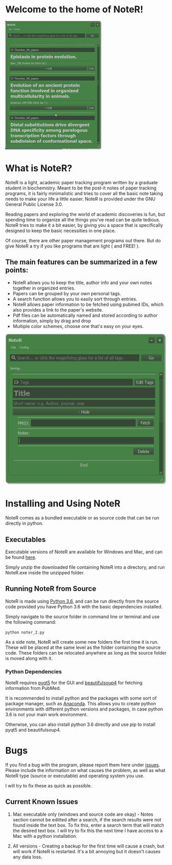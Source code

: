 # Welcome to the home of NoteR!

![image](graphics/noter_demo2.gif)

# What is NoteR?

NoteR is a light, academic paper tracking program written by a graduate student
in biochemistry. Meant to be the post-it notes of paper tracking programs, it
is fairly minimalistic and tries to cover all the basic note taking needs to
make your life a little easier. NoteR is provided under the GNU General Public License 3.0.

Reading papers and exploring the world of academic discoveries is fun, but spending
time to organize all the things you've read can be quite tedious. NoteR tries to make
it a bit easier, by giving you a space that is specifically designed to keep the 
basic necessities in one place. 

Of course, there are other paper management programs out there. But do give NoteR
a try if you like programs that are light ( and FREE! ).

## The main features can be summarized in a few points:


* NoteR allows you to keep the title, author info and your own notes together
  in organized entries.
* Papers can be grouped by your own personal tags.
* A search function allows you to easily sort through entries.
* NoteR allows paper information to be fetched using pubmed IDs, which also
  provides a link to the paper's website.
* Pdf files can be automatically named and stored according to author
  information, simply by drag and drop
* Multiple color schemes, choose one that's easy on your eyes.

![image_2](graphics/noter_screen.PNG)

# Installing and Using NoteR

NoteR comes as a bundled executable or as source code that can be run directly in python.

## Executables

Executable versions of NoteR are available for Windows and Mac, and can be found [here](https://github.com/johnchen93/NoteR/releases).

Simply unzip the downloaded file containing NoteR into a directory, and run NoteR.exe inside the unzipped folder.

## Running NoteR from Source

NoteR is made using [Python 3.6](https://www.python.org/downloads/), and can be run directly from the source code provided you have Python 3.6 with the basic dependencies installed.

Simply navigate to the source folder in command line or terminal and use the following command:

`python noter_2.py`

As a side note, NoteR will create some new folders the first time it is run. These will be placed at the same level as the folder containing the source code. These folders can be relocated anywhere as long as the source folder is moved along with it.

### Python Dependencies
NoteR requires [pyqt5](https://pypi.org/project/PyQt5/) for the GUI and [beautifulsoup4](https://pypi.org/project/beautifulsoup4/) for fetching information from PubMed.

It is recommended to install python and the packages with some sort of package manager, such as [Anaconda](https://www.anaconda.com/download/). This allows you to create python environments with different python versions and packages, in case python 3.6 is not your main work environment. 

Otherwise, you can also install python 3.6 directly and use pip to install pyqt5 and beautifulsoup4.

# Bugs

If you find a bug with the program, please report them here under [issues](https://github.com/johnchen93/NoteR/issues). Please include the information on what causes the problem, as well as what NoteR type (source or executable) and operating system you use. 

I will try to fix these as quick as possible.

## Current Known Issues

1. Mac executable only (windows and source code are okay) - Notes section cannot be editted after a search, if the search results were not found inside the text box. To fix this, enter a search term that will match the desired text box. I will try to fix this the next time I have access to a Mac with a python installation.

2. All versions - Creating a backup for the first time will cause a crash, but will work if NoteR is restarted. It's a bit annoying but it doesn't causes any data loss.
